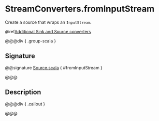 # StreamConverters.fromInputStream

Create a source that wraps an `InputStream`.

@ref[Additional Sink and Source converters](../index.md#additional-sink-and-source-converters)

@@@div { .group-scala }

## Signature

@@signature [Source.scala](/akka-stream/src/main/scala/akka/stream/scaladsl/StreamConverters.scala) { #fromInputStream }

@@@

## Description



@@@div { .callout }

@@@

